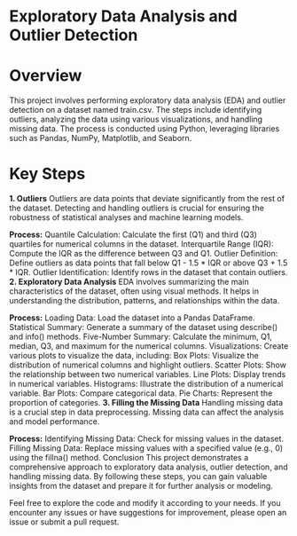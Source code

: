 # Exploratory Data Analysis and Outlier Detection 
# Overview
This project involves performing exploratory data analysis (EDA) and outlier detection on a dataset named train.csv. The steps include identifying outliers, analyzing the data using various visualizations, and handling missing data. The process is conducted using Python, leveraging libraries such as Pandas, NumPy, Matplotlib, and Seaborn.

# Key Steps
**1. Outliers**
Outliers are data points that deviate significantly from the rest of the dataset. Detecting and handling outliers is crucial for ensuring the robustness of statistical analyses and machine learning models.

**Process:**
Quantile Calculation: Calculate the first (Q1) and third (Q3) quartiles for numerical columns in the dataset.
Interquartile Range (IQR): Compute the IQR as the difference between Q3 and Q1.
Outlier Definition: Define outliers as data points that fall below Q1 - 1.5 * IQR or above Q3 + 1.5 * IQR.
Outlier Identification: Identify rows in the dataset that contain outliers.
**2. Exploratory Data Analysis**
EDA involves summarizing the main characteristics of the dataset, often using visual methods. It helps in understanding the distribution, patterns, and relationships within the data.

**Process:**
Loading Data: Load the dataset into a Pandas DataFrame.
Statistical Summary: Generate a summary of the dataset using describe() and info() methods.
Five-Number Summary: Calculate the minimum, Q1, median, Q3, and maximum for the numerical columns.
Visualizations: Create various plots to visualize the data, including:
Box Plots: Visualize the distribution of numerical columns and highlight outliers.
Scatter Plots: Show the relationship between two numerical variables.
Line Plots: Display trends in numerical variables.
Histograms: Illustrate the distribution of a numerical variable.
Bar Plots: Compare categorical data.
Pie Charts: Represent the proportion of categories.
**3. Filling the Missing Data**
Handling missing data is a crucial step in data preprocessing. Missing data can affect the analysis and model performance.

**Process:**
Identifying Missing Data: Check for missing values in the dataset.
Filling Missing Data: Replace missing values with a specified value (e.g., 0) using the fillna() method.
Conclusion
This project demonstrates a comprehensive approach to exploratory data analysis, outlier detection, and handling missing data. By following these steps, you can gain valuable insights from the dataset and prepare it for further analysis or modeling.

Feel free to explore the code and modify it according to your needs. If you encounter any issues or have suggestions for improvement, please open an issue or submit a pull request.
